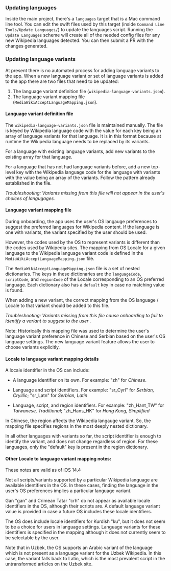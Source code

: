 ### Updating languages

Inside the main project, there's a `languages` target that is a Mac command line tool. You can edit the swift files used by this target (inside `Command Line Tools/Update Languages/`) to update the languages script. Running the `Update Languages` scheme will create all of the needed config files for any new Wikipedia languages detected. You can then submit a PR with the changes generated. 

### Updating language variants
At present there is no automated process for adding language variants to the app. When a new language variant or set of language variants is added to the app there are two files that need to be updated:

1. The language variant definition file (`wikipedia-language-variants.json`).
2. The language variant mapping file (`MediaWikiAcceptLanguageMapping.json`).

#### Language variant definition file
The `wikipedia-language-variants.json` file is maintained manually. The file is keyed by Wikipedia language code with the value for each key being an array of language variants for that language. It is in this format because at runtime the Wikipedia language needs to be replaced by its variants.

For a language with existing language variants, add new variants to the existing array for that language.

For a language that has not had language variants before, add a new top-level key with the Wikipedia language code for the language with variants with the value being an array of the variants. Follow the pattern already established in the file.

_Troubleshooting: Variants missing from this file will not appear in the user's choices of langugages._ 

#### Language variant mapping file
During onboarding, the app uses the user's OS langauge preferences to suggest the preferred languages for Wikipedia content. If the language is one with variants, the variant specified by the user should be used.

However, the codes used by the OS to represent variants is different than the codes used by Wikipedia sites. The mapping from OS Locale for a given language to the Wikipedia language variant code is defined in the  `MediaWikiAcceptLanguageMapping.json` file.

The `MediaWikiAcceptLanguageMapping.json` file is a set of nested dictionaries. The keys in these dictionaries are the `languageCode`, `scriptCode`, and `regionCode` of the Locale corresponding to an OS preferred language. Each dictionary also has a `default` key in case no matching value is found.

When adding a new variant, the correct mapping from the OS language / Locale to that variant should be added to this file.

_Troubleshooting: Variants missing from this file cause onboarding to fail to identify a variant to suggest to the user ._ 

Note: Historically this mapping file was used to determine the user's language variant preference in Chinese and Serbian based on the user's OS language settings. The new language variant feature allows the user to choose variants explicitly.

#### Locale to language variant mapping details
A locale identifier in the OS can include:

- A language identifier on its own. For example: "zh" for _Chinese_.

- Language and script identifiers. For example: "sr_Cyrl" for _Serbian, Cryillic_; "sr_Latn" for _Serbian, Latin_

- Language, script, and region identifiers. For example: "zh_Hant_TW" for _Taiwanese, Traditional_; "zh_Hans_HK" for _Hong Kong, Simplified_

In Chinese, the region affects the Wikipedia langauge variant. So, the mapping file specifies regions in the most deeply nested dictionary.

In all other languages with variants so far, the script identifier is enough to identify the variant, and does not change regardless of region.
For these languages, only the "default" key is present in the region dictionary.

#### Other Locale to language variant mapping notes:

These notes are valid as of iOS 14.4

Not all scripts/variants supported by a particular Wikipedia language are available identifiers in the OS.
In these cases, finding the language in the user's OS preferences implies a particular language variant.

Gan "gan" and Crimean Tatar "crh" do not appear as available locale identifiers in the OS, although their scripts are. A default language variant value is provided in case a future OS includes these locale identifiers.

The OS does include locale identifiers for Kurdish "ku", but it does not seem to be a choice for users in language settings. Language variants for these identifiers is specified in the mapping although it does not currently seem to be selectable by the user.

Note that in Uzbek, the OS supports an Arabic variant of the language which is not present as a language variant for the Uzbek Wikipedia. In this case, the variant falls back to Latin, which is the most prevalent script in the untransformed articles on the Uzbek site.












